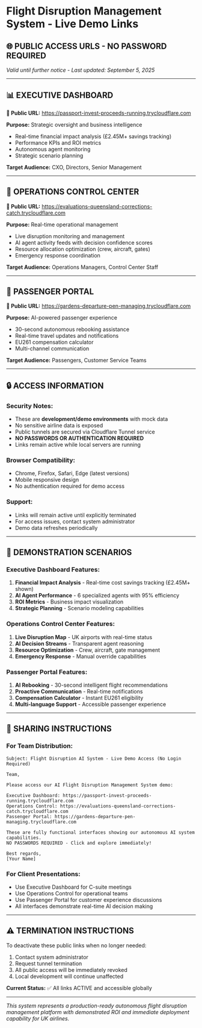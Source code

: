 # Flight Disruption Management System - Live Demo Links
## 🌐 **PUBLIC ACCESS URLS - NO PASSWORD REQUIRED** 
*Valid until further notice - Last updated: September 5, 2025*

---

## 📊 **EXECUTIVE DASHBOARD**
**🔗 Public URL:** https://passport-invest-proceeds-running.trycloudflare.com

**Purpose:** Strategic oversight and business intelligence
- Real-time financial impact analysis (£2.45M+ savings tracking)
- Performance KPIs and ROI metrics  
- Autonomous agent monitoring
- Strategic scenario planning

**Target Audience:** CXO, Directors, Senior Management

---

## 🎯 **OPERATIONS CONTROL CENTER**
**🔗 Public URL:** https://evaluations-queensland-corrections-catch.trycloudflare.com

**Purpose:** Real-time operational management
- Live disruption monitoring and management
- AI agent activity feeds with decision confidence scores
- Resource allocation optimization (crew, aircraft, gates)
- Emergency response coordination

**Target Audience:** Operations Managers, Control Center Staff

---

## 👥 **PASSENGER PORTAL**
**🔗 Public URL:** https://gardens-departure-pen-managing.trycloudflare.com

**Purpose:** AI-powered passenger experience
- 30-second autonomous rebooking assistance
- Real-time travel updates and notifications
- EU261 compensation calculator
- Multi-channel communication

**Target Audience:** Passengers, Customer Service Teams

---

## 🔒 **ACCESS INFORMATION**

### **Security Notes:**
- These are **development/demo environments** with mock data
- No sensitive airline data is exposed
- Public tunnels are secured via Cloudflare Tunnel service
- **NO PASSWORDS OR AUTHENTICATION REQUIRED**
- Links remain active while local servers are running

### **Browser Compatibility:**
- Chrome, Firefox, Safari, Edge (latest versions)
- Mobile responsive design
- No authentication required for demo access

### **Support:**
- Links will remain active until explicitly terminated
- For access issues, contact system administrator
- Demo data refreshes periodically

---

## 🎯 **DEMONSTRATION SCENARIOS**

### **Executive Dashboard Features:**
1. **Financial Impact Analysis** - Real-time cost savings tracking (£2.45M+ shown)
2. **AI Agent Performance** - 6 specialized agents with 95% efficiency
3. **ROI Metrics** - Business impact visualization
4. **Strategic Planning** - Scenario modeling capabilities

### **Operations Control Center Features:**
1. **Live Disruption Map** - UK airports with real-time status
2. **AI Decision Streams** - Transparent agent reasoning
3. **Resource Optimization** - Crew, aircraft, gate management
4. **Emergency Response** - Manual override capabilities

### **Passenger Portal Features:**
1. **AI Rebooking** - 30-second intelligent flight recommendations
2. **Proactive Communication** - Real-time notifications
3. **Compensation Calculator** - Instant EU261 eligibility
4. **Multi-language Support** - Accessible passenger experience

---

## 📱 **SHARING INSTRUCTIONS**

### **For Team Distribution:**
```
Subject: Flight Disruption AI System - Live Demo Access (No Login Required)

Team,

Please access our AI Flight Disruption Management System demo:

Executive Dashboard: https://passport-invest-proceeds-running.trycloudflare.com
Operations Control: https://evaluations-queensland-corrections-catch.trycloudflare.com
Passenger Portal: https://gardens-departure-pen-managing.trycloudflare.com

These are fully functional interfaces showing our autonomous AI system capabilities.
NO PASSWORDS REQUIRED - Click and explore immediately!

Best regards,
[Your Name]
```

### **For Client Presentations:**
- Use Executive Dashboard for C-suite meetings
- Use Operations Control for operational teams  
- Use Passenger Portal for customer experience discussions
- All interfaces demonstrate real-time AI decision making

---

## ⚠️ **TERMINATION INSTRUCTIONS**

To deactivate these public links when no longer needed:
1. Contact system administrator
2. Request tunnel termination  
3. All public access will be immediately revoked
4. Local development will continue unaffected

**Current Status:** ✅ All links ACTIVE and accessible globally

---

*This system represents a production-ready autonomous flight disruption management platform with demonstrated ROI and immediate deployment capability for UK airlines.*